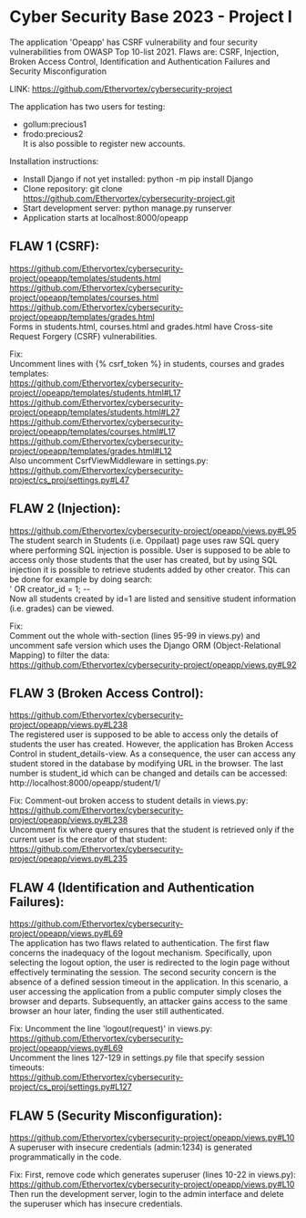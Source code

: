 # Cyber Security Base 2023 - Project I

The application 'Opeapp' has CSRF vulnerability and four security vulnerabilities from OWASP Top 10-list 2021.
Flaws are: CSRF, Injection, Broken Access Control, Identification and Authentication Failures and Security Misconfiguration

LINK: https://github.com/Ethervortex/cybersecurity-project  

The application has two users for testing:
* gollum:precious1
* frodo:precious2  
It is also possible to register new accounts.

Installation instructions:
- Install Django if not yet installed: python -m pip install Django
- Clone repository: git clone https://github.com/Ethervortex/cybersecurity-project.git
- Start development server: python manage.py runserver
- Application starts at localhost:8000/opeapp

## FLAW 1 (CSRF):
https://github.com/Ethervortex/cybersecurity-project/opeapp/templates/students.html
https://github.com/Ethervortex/cybersecurity-project/opeapp/templates/courses.html
https://github.com/Ethervortex/cybersecurity-project/opeapp/templates/grades.html  
Forms in students.html, courses.html and grades.html have Cross-site Request Forgery (CSRF) vulnerabilities.  

Fix:  
Uncomment lines with {% csrf_token %} in students, courses and grades templates:  
https://github.com/Ethervortex/cybersecurity-project//opeapp/templates/students.html#L17
https://github.com/Ethervortex/cybersecurity-project/opeapp/templates/students.html#L27
https://github.com/Ethervortex/cybersecurity-project/opeapp/templates/courses.html#L17
https://github.com/Ethervortex/cybersecurity-project/opeapp/templates/grades.html#L12  
Also uncomment CsrfViewMiddleware in settings.py:  
https://github.com/Ethervortex/cybersecurity-project/cs_proj/settings.py#L47

## FLAW 2 (Injection):
https://github.com/Ethervortex/cybersecurity-project/opeapp/views.py#L95  
The student search in Students (i.e. Oppilaat) page uses raw SQL query where performing SQL injection is possible.
User is supposed to be able to access only those students that the user has created, but by using SQL
injection it is possible to retrieve students added by other creator. This can be done for example by
doing search:  
' OR creator_id = 1; --  
Now all students created by id=1 are listed and sensitive student information (i.e. grades) can be viewed.  

Fix:  
Comment out the whole with-section (lines 95-99 in views.py) and uncomment safe version which uses the Django ORM
(Object-Relational Mapping) to filter the data:  
https://github.com/Ethervortex/cybersecurity-project/opeapp/views.py#L92

## FLAW 3 (Broken Access Control):
https://github.com/Ethervortex/cybersecurity-project/opeapp/views.py#L238  
The registered user is supposed to be able to access only the details of students the user has created. However,
the application has Broken Access Control in student_details-view. As a consequence, the user can access any
student stored in the database by modifying URL in the browser. The last number is student_id which can be changed and
details can be accessed:  
http://localhost:8000/opeapp/student/1/  

Fix:
Comment-out broken access to student details in views.py:  
https://github.com/Ethervortex/cybersecurity-project/opeapp/views.py#L238  
Uncomment fix where query ensures that the student is retrieved only if the current user is the creator of that student:  
https://github.com/Ethervortex/cybersecurity-project/opeapp/views.py#L235

## FLAW 4 (Identification and Authentication Failures):
https://github.com/Ethervortex/cybersecurity-project/opeapp/views.py#L69  
The application has two flaws related to authentication. The first flaw concerns the inadequacy of the logout mechanism.
Specifically, upon selecting the logout option, the user is redirected to the login page without effectively terminating the session.
The second security concern is the absence of a defined session timeout in the application. In this scenario,
a user accessing the application from a public computer simply closes the browser and departs. Subsequently, an attacker
gains access to the same browser an hour later, finding the user still authenticated.  

Fix:
Uncomment the line 'logout(request)' in views.py:  
https://github.com/Ethervortex/cybersecurity-project/opeapp/views.py#L69  
Uncomment the lines 127-129 in settings.py file that specify session timeouts:  
https://github.com/Ethervortex/cybersecurity-project/cs_proj/settings.py#L127

## FLAW 5 (Security Misconfiguration):
https://github.com/Ethervortex/cybersecurity-project/opeapp/views.py#L10  
A superuser with insecure credentials (admin:1234) is generated programmatically in the code.  

Fix:
First, remove code which generates superuser (lines 10-22 in views.py):  
https://github.com/Ethervortex/cybersecurity-project/opeapp/views.py#L10  
Then run the development server, login to the admin interface and delete the superuser which has insecure credentials.

